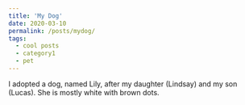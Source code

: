 ```yaml
---
title: 'My Dog'
date: 2020-03-10
permalink: /posts/mydog/
tags:
  - cool posts
  - category1
  - pet
---
```


I adopted a dog, named Lily, after my daughter (Lindsay) and my son (Lucas). She is mostly white with brown dots.
